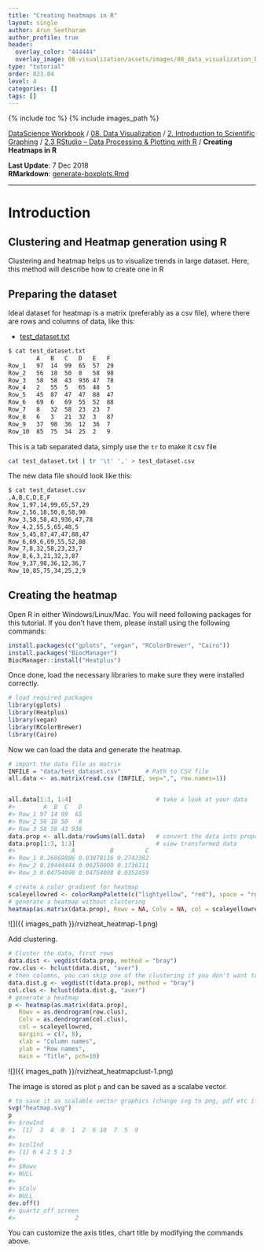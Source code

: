 ```yaml
---
title: "Creating heatmaps in R"
layout: single
author: Arun Seetharam
author_profile: true
header:
  overlay_color: "444444"
  overlay_image: 08-visualization/assets/images/08_data_visualization_banner.png
type: "tutorial"
order: 823.04
level: 4
categories: []
tags: []
---
```


{% include toc %}
{% include images_path %}

[DataScience Workbook](https://datascience.101workbook.org/) / [08. Data Visualization](../../00-DataVisualization-LandingPage.md) / [2. Introduction to Scientific Graphing](../01-introduction-to-scientific-graphing.md) / [2.3 RStudio – Data Processing & Plotting with R](01-graphing-with-rstudio.md) / **Creating Heatmaps in R**

**Last Update**: 7 Dec 2018 <br/> **RMarkdown**:
[generate-boxplots.Rmd](https://bioinformaticsworkbook.org/tutorials/generate-boxplots.Rmd)

---


# Introduction

## Clustering and Heatmap generation using R

Clustering and heatmap helps us to visualize trends in large dataset.
Here, this method will describe how to create one in R

## Preparing the dataset

Ideal dataset for heatmap is a matrix (preferably as a csv file), where
there are rows and columns of data, like this:

-   [test\_dataset.txt](https://bioinformaticsworkbook.org/tutorials/data/test_dataset.txt)

``` bash
$ cat test_dataset.txt
        A   B   C   D   E   F
Row_1   97  14  99  65  57  29
Row_2   56  18  50  8   58  98
Row_3   58  58  43  936 47  78
Row_4   2   55  5   65  48  5
Row_5   45  87  47  47  88  47
Row_6   69  6   69  55  52  88
Row_7   8   32  58  23  23  7
Row_8   6   3   21  32  3   87
Row_9   37  98  36  12  36  7
Row_10  85  75  34  25  2   9
```

This is a tab separated data, simply use the `tr` to make it csv file

``` bash
cat test_dataset.txt | tr '\t' ',' > test_dataset.csv
```

The new data file should look like this:

``` bash
$ cat test_dataset.csv
,A,B,C,D,E,F
Row_1,97,14,99,65,57,29
Row_2,56,18,50,8,58,98
Row_3,58,58,43,936,47,78
Row_4,2,55,5,65,48,5
Row_5,45,87,47,47,88,47
Row_6,69,6,69,55,52,88
Row_7,8,32,58,23,23,7
Row_8,6,3,21,32,3,87
Row_9,37,98,36,12,36,7
Row_10,85,75,34,25,2,9
```

## Creating the heatmap

Open R in either Windows/Linux/Mac. You will need following packages for
this tutorial. If you don’t have them, please install using the
following commands:

``` r
install.packages(c("gplots", "vegan", "RColorBrewer", "Cairo"))
install.packages("BiocManager")
BiocManager::install("Heatplus")
```

Once done, load the necessary libraries to make sure they were installed
correctly.

``` r
# load required packages
library(gplots)
library(Heatplus)
library(vegan)
library(RColorBrewer)
library(Cairo)
```

Now we can load the data and generate the heatmap.

``` r
# import the data file as matrix
INFILE = "data/test_dataset.csv"       # Path to CSV file
all.data <- as.matrix(read.csv (INFILE, sep=",", row.names=1))


all.data[1:3, 1:4]                        # take a look at your data
#>        A  B  C   D
#> Row_1 97 14 99  65
#> Row_2 56 18 50   8
#> Row_3 58 58 43 936
data.prop <- all.data/rowSums(all.data)   # convert the data into proportions, you can also log transform your data
data.prop[1:3, 1:3]                       # view transformed data
#>                A          B         C
#> Row_1 0.26869806 0.03878116 0.2742382
#> Row_2 0.19444444 0.06250000 0.1736111
#> Row_3 0.04754098 0.04754098 0.0352459

# create a color gradient for heatmap
scaleyellowred <- colorRampPalette(c("lightyellow", "red"), space = "rgb")(100)
# generate a heatmap without clustering
heatmap(as.matrix(data.prop), Rowv = NA, Colv = NA, col = scaleyellowred, margins = c(10, 2))
```

![]({{ images_path }}/rvizheat_heatmap-1.png)

Add clustering.

``` r
# Cluster the data, first rows
data.dist <- vegdist(data.prop, method = "bray")
row.clus <- hclust(data.dist, "aver")
# then columns, you can skip one of the clustering if you don't want to mess a particular row/column
data.dist.g <- vegdist(t(data.prop), method = "bray")
col.clus <- hclust(data.dist.g, "aver")
# generate a heatmap
p <- heatmap(as.matrix(data.prop),
   Rowv = as.dendrogram(row.clus),
   Colv = as.dendrogram(col.clus),
   col = scaleyellowred,
   margins = c(7, 8),
   xlab = "Column names",
   ylab = "Row names",
   main = "Title", pch=10)
```

![]({{ images_path }}/rvizheat_heatmapclust-1.png)

The image is stored as plot `p` and can be saved as a scalabe vector.

``` r
# to save it as scalable vector graphics (change svg to png, pdf etc if you need other formats)
svg("heatmap.svg")
p
#> $rowInd
#>  [1]  3  4  8  1  2  6 10  7  5  9
#>
#> $colInd
#> [1] 6 4 2 5 1 3
#>
#> $Rowv
#> NULL
#>
#> $Colv
#> NULL
dev.off()
#> quartz_off_screen
#>                 2
```

<!--
An example for how your heatmap will look is shown below:


![Example Heatmap]({{ images_path }}/example_heatmap.png)
-->

You can customize the axis titles, chart title by modifying the commands
above.
